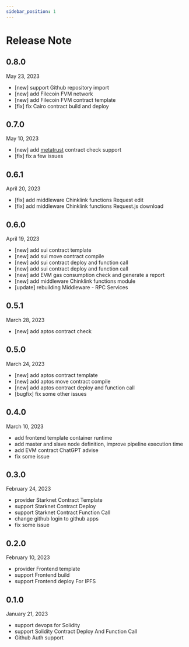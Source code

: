 ```yaml
---
sidebar_position: 1
---
```


# Release Note

## 0.8.0
May 23, 2023

* [new] support Github repository import 
* [new] add Filecoin FVM network
* [new] add Filecoin FVM contract template
* [fix] fix Cairo contract build and deploy

## 0.7.0 

May 10, 2023

* [new] add [metatrust](https://app.metatrust.io/) contract check support
* [fix] fix a few issues

## 0.6.1

April 20, 2023

* [fix] add middleware Chinklink functions Request edit
* [fix] add middleware Chinklink functions Request.js download

## 0.6.0

April 19, 2023

* [new] add sui contract template
* [new] add sui move contract compile
* [new] add sui contract deploy and function call
* [new] add sui contract deploy and function call
* [new] add EVM gas consumption check and generate a report
* [new] add middleware Chinklink functions module
* [update] rebuilding Middleware - RPC Services

## 0.5.1

March 28, 2023

* [new] add aptos contract check

## 0.5.0

March 24, 2023

* [new] add aptos contract template
* [new] add aptos move contract compile
* [new] add aptos contract deploy and function call
* [bugfix] fix some other issues

## 0.4.0

March 10, 2023

* add frontend template container runtime
* add master and slave node definition, improve pipeline execution time
* add EVM contract ChatGPT advise
* fix some issue

## 0.3.0

February 24, 2023

* provider Starknet Contract Template
* support Starknet Contract Deploy
* support Starknet Contract Function Call
* change github login to github apps
* fix some issue

## 0.2.0  

February 10, 2023

* provider Frontend template
* support Frontend build
* support Frontend deploy For IPFS

## 0.1.0

January 21, 2023

* support devops for Solidity
* support Solidity Contract Deploy And Function Call
* Github Auth support
